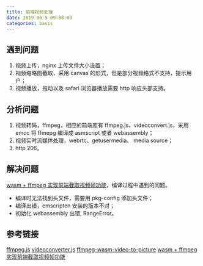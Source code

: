 ```yaml
---
title: 前端视频处理
date: 2019-06-5 09:00:00
categories: basis
---
```


## 遇到问题

1. 视频上传，nginx 上传文件大小设置；
2. 视频缩略图截取，采用 canvas 的形式，但是部分视频格式不支持，提示用户；
3. 视频播放，拖动以及 safari 浏览器播放需要 http 响应头部支持。

## 分析问题

1. 视频转码，ffmpeg，相应的前端库有 ffmpeg.js、videoconvert.js，采用 emcc 将 ffmepg 编译成 asmscript 或者 webassembly；
2. 视频实时流媒体处理，webrtc、getusermedia、 media source；
3. http 206。

## 解决问题

[wasm + ffmpeg 实现前端截取视频帧功能](https://www.yinchengli.com/2018/07/28/wasm-ffmpeg-get-video-frame/)，编译过程中遇到的问题。

- 编译时无法找到头文件，需要用 pkg-config 添加头文件；
- 编译出错，emscripten 安装的版本不对；
- 初始化 webassembly 出错, RangeError。

## 参考链接

[ffmpeg.js](https://github.com/Kagami/ffmpeg.js/)
[videoconverter.js](https://github.com/bgrins/videoconverter.js)
[ffmpeg-wasm-video-to-picture](https://github.com/liyincheng/ffmpeg-wasm-video-to-picture)
[wasm + ffmpeg 实现前端截取视频帧功能](https://www.yinchengli.com/2018/07/28/wasm-ffmpeg-get-video-frame/)
